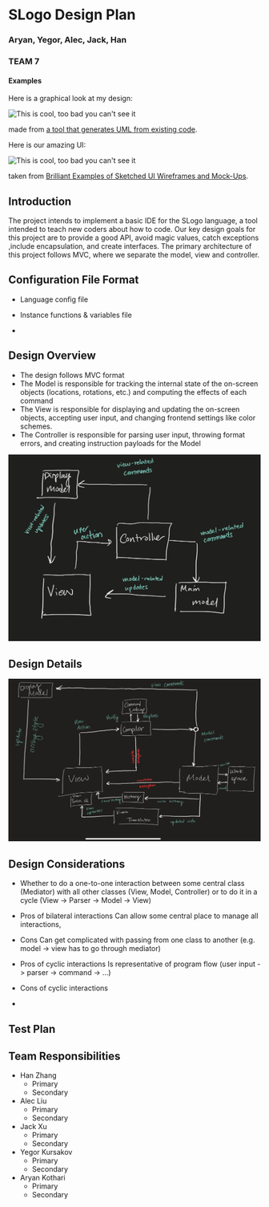 # SLogo Design Plan

### Aryan, Yegor, Alec, Jack, Han

### TEAM 7

#### Examples

Here is a graphical look at my design:

![This is cool, too bad you can't see it](online-shopping-uml-example.png "An initial UI")

made from [a tool that generates UML from existing code](http://staruml.io/).

Here is our amazing UI:

![This is cool, too bad you can't see it](29-sketched-ui-wireframe.jpg "An alternate design")

taken
from [Brilliant Examples of Sketched UI Wireframes and Mock-Ups](https://onextrapixel.com/40-brilliant-examples-of-sketched-ui-wireframes-and-mock-ups/).

## Introduction

The project intends to implement a basic IDE for the SLogo language, a tool intended to teach new
coders about how to code. Our key design goals for this project are to provide a good API, avoid
magic values, catch exceptions ,include encapsulation, and create interfaces.
The primary architecture of this project follows MVC, where we separate the model, view
and controller. 

## Configuration File Format

* Language config file


* Instance functions & variables file


*

## Design Overview

* The design follows MVC format
* The Model is responsible for tracking the internal state of the on-screen objects (locations,
  rotations, etc.) and computing the effects of each command
* The View is responsible for displaying and updating the on-screen objects, accepting user input,
  and changing frontend settings like color schemes.
* The Controller is responsible for parsing user input, throwing format errors, and creating
  instruction payloads for the Model

![Design Overview](Design_Simplified.jpg)

## Design Details
![Design Detailed](Design_Detailed.jpg)

## Design Considerations

* Whether to do a one-to-one interaction between some central class (Mediator) with all other classes (View, Model, Controller)
or to do it in a cycle (View -> Parser -> Model -> View)

- Pros of bilateral interactions
Can allow some central place to manage all interactions, 
- Cons
Can get complicated with passing from one class to another (e.g. model -> view has to go through mediator)

- Pros of cyclic interactions
Is representative of program flow (user input -> parser -> command -> ...)
- Cons of cyclic interactions


* 




## Test Plan


## Team Responsibilities

* Han Zhang
  - Primary
  - Secondary
* Alec Liu
  - Primary 
  - Secondary 
* Jack Xu
  - Primary 
  - Secondary 
* Yegor Kursakov
  - Primary
  - Secondary
* Aryan Kothari
  - Primary
  - Secondary
